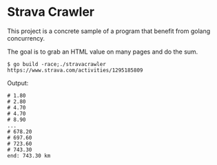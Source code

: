 # Strava Crawler

This project is a concrete sample of a program that benefit from golang concurrency.

The goal is to grab an HTML value on many pages and do the sum.

`$ go build -race;./stravacrawler https://www.strava.com/activities/1295185809`

Output:
```
# 1.80
# 2.80
# 4.70
# 4.70
# 8.90
...
# 678.20
# 697.60
# 723.60
# 743.30
end: 743.30 km
```